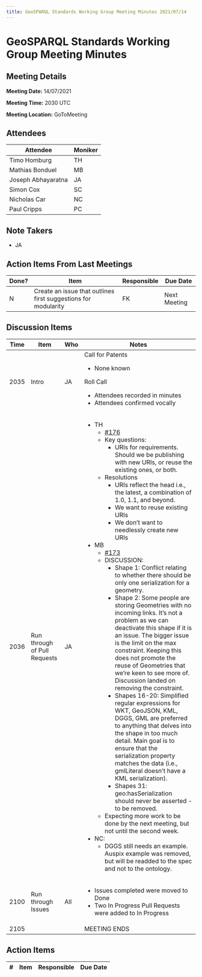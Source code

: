 ```yaml
---
title: GeoSPARQL Standards Working Group Meeting Minutes 2021/07/14
---
```

# GeoSPARQL Standards Working Group Meeting Minutes
## Meeting Details
**Meeting Date:** 14/07/2021

**Meeting Time:** 2030 UTC

**Meeting Location:** GoToMeeting  

## Attendees

| Attendee | Moniker |
| ---- | ---- |
| Timo Homburg | TH |
| Mathias Bonduel | MB |
| Joseph Abhayaratna | JA |
| Simon Cox | SC |
| Nicholas Car | NC |
| Paul Cripps | PC |


## Note Takers
- JA

## Action Items From Last Meetings

| Done? | Item | Responsible | Due Date |
| ---- | ---- | ---- | --- |
| N | Create an issue that outlines first suggestions for modularity | FK | Next Meeting |

## Discussion Items

| Time | Item | Who | Notes |
| ---- | ---- | ---- | ---- |
| 2035 | Intro | JA | Call for Patents<ul><li>None known</li></ul>Roll Call<ul><li>Attendees recorded in minutes</li><li>Attendees confirmed vocally</li></ul> |
| 2036 | Run through of Pull Requests | JA | <ul><li>TH <ul><li>[#176](https://github.com/opengeospatial/ogc-geosparql/pull/176)</li><li>Key questions:<ul><li> URIs for requirements. Should we be publishing with new URIs, or reuse the existing ones, or both.</li></ul></li><li>Resolutions<ul><li>URIs reflect the head i.e., the latest, a combination of 1.0, 1.1, and beyond.</li><li> We want to reuse existing URIs</li><li> We don’t want to needlessly create new URIs</li></ul></li></ul><li>MB<ul><li> [#173](https://github.com/opengeospatial/ogc-geosparql/pull/173)</li><li>DISCUSSION:<ul><li>Shape 1: Conflict relating to whether there should be only one serialization for a geometry.</li><li> Shape 2: Some people are storing Geometries with no incoming links. It’s not a problem as we can deactivate this shape if it is an issue. The bigger issue is the limit on the max constraint. Keeping this does not promote the reuse of Geometries that we’re keen to see more of. Discussion landed on removing the constraint.</li><li> Shapes 16-20: Simplified regular expressions for WKT, GeoJSON, KML, DGGS, GML are preferred to anything that delves into the shape in too much detail. Main goal is to ensure that the serialization property matches the data (i.e., gmlLiteral doesn’t have a KML serialization).</li><li> Shapes 31: geo:hasSerialization should never be asserted - to be removed.</li></ul></li><li>Expecting more work to be done by the next meeting, but not until the second week.</li></ul><li>NC:<ul><li> DGGS still needs an example. Auspix example was removed, but will be readded to the spec and not to the ontology.</li></ul></li></ul> |
| 2100 | Run through Issues | All | <ul><li>Issues completed were moved to Done</li><li>Two In Progress Pull Requests were added to In Progress</li></ul> |
| 2105 | | | MEETING ENDS |

## Action Items

| \# | Item | Responsible | Due Date |
| ---- | ---- | ---- | ---- |
